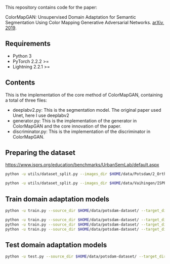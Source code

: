 This repository contains code for the paper:

ColorMapGAN: Unsupervised Domain Adaptation for Semantic Segmentation Using Color Mapping Generative Adversarial Networks. [arXiv, 2019](https://arxiv.org/pdf/1907.12859.pdf).

## Requirements

- Python 3
- PyTorch 2.2.2 >=
- Lightning 2.2.1 >=

## Contents

This is the implementation of the core method of ColorMapGAN, containing a total of three files:

+ deeplabv2.py: This is the segmentation model. The original paper used Unet, here I use deeplabv2
+ generator.py: This is the implementation of the generator in ColorMapGAN and the core innovation of the paper.
+ discriminator.py: This is the implementation of the discriminator in ColorMapGAN.


## Preparing the dataset

https://www.isprs.org/education/benchmarks/UrbanSemLab/default.aspx

```bash
python -u utils/dataset_split.py --images_dir $HOME/data/Potsdam/2_Ortho_RGB/ --labels_dir $HOME/data/Potsdam/5_Labels_all/ --output_dir $HOME/data/potsdam-dataset/ --patch_size 256 --stride 256 --scale 1.0 --seed 42 --crop
```

```bash
python -u utils/dataset_split.py --images_dir $HOME/data/Vaihingen/ISPRS_semantic_labeling_Vaihingen/top/ --labels_dir $HOME/data/Vaihingen/ISPRS_semantic_labeling_Vaihingen_ground_truth_COMPLETE/ --output_dir $HOME/data/vaihingen-dataset/ --patch_size 256 --stride 256 --scale 1.8 --seed 42 --crop
```

## Train domain adaptation models

```bash
python -u train.py --source_dir $HOME/data/potsdam-dataset/ --target_dir $HOME/data/vaihingen-dataset// --epochs 50 --batch_size 1 --learning_rate_gen 0.00001 --learning_rate_dis 0.00001 --model cyclegan
```

```bash
python -u train.py --source_dir $HOME/data/potsdam-dataset/ --target_dir $HOME/data/vaihingen-dataset/ --epochs 5 --batch_size 1 --learning_rate_gen 0.0005 --learning_rate_dis 0.0001 --model colormapgan
python -u train.py --source_dir $HOME/data/potsdam-dataset/ --target_dir $HOME/data/vaihingen-dataset/ --epochs 5 --batch_size 1 --learning_rate_gen 0.001 --learning_rate_dis 0.0001 --model colormapgan
python -u train.py --source_dir $HOME/data/potsdam-dataset/ --target_dir $HOME/data/vaihingen-dataset/ --epochs 5 --batch_size 1 --learning_rate_gen 0.0001 --learning_rate_dis 0.00001 --model colormapgan
```

## Test domain adaptation models

```bash
python -u test.py --source_dir $HOME/data/potsdam-dataset/ --target_dir $HOME/data/vaihingen-dataset/ --output_dir ./submits/ --checkpoints_dir ./results/cyclegan-240417-202255/checkpoints/ --model epoch=4-step=158700.ckpt --enable_progress_bar
```
